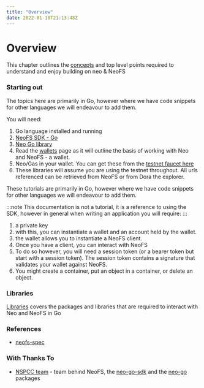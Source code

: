 ```yaml
---
title: "Overview"
date: 2022-01-18T21:13:48Z
---
```


# Overview

This chapter outlines the [concepts](concepts.md) and top level points required to understand and enjoy building on neo & NeoFS

### Starting out

The topics here are primarily in Go, however where we have code snippets for other languages we will endeavour to add them.

You will need:

1. Go language installed and running
2. [NeoFS SDK - Go](https://github.com/nspcc-dev/neofs-sdk-go)
3. [Neo Go library](https://github.com/nspcc-dev/neo-go)
4. Read the [wallets](../topics/wallets.md) page as it will outline the basis of working with Neo and NeoFS - a wallet. 
5. Neo/Gas in your wallet. You can get these from the [testnet faucet here](https://neowish.ngd.network/#/)
6. These libraries will assume you are using the testnet throughout. All urls referenced can be retrieved from NeoFS or from Dora the explorer.

These tutorials are primarily in Go, however where we have code snippets for other languages we will endeavour to add them.

:::note
This documentation is not a tutorial, it is a reference to using the SDK, however in general when writing an application you will require:
:::

1. a private key
2. with this, you can instantiate a wallet and an account held by the wallet.
3. the wallet allows you to instantiate a NeoFS client.
4. Once you have a client, you can interact with NeoFS
5. To do so however, you will need a session token (or a bearer token but start with a session token). The session token contains a signature that validates your wallet against NeoFS.
6. You might create a container, put an object in a container, or delete an object.

### Libraries

[Libraries](libraries.md) covers the packages and libraries that are required to interact with Neo and NeoFS in Go

### References

* [neofs-spec](https://nspcc.ru/upload/neofs-spec-latest.pdf#13)

### With Thanks To

* [NSPCC team](https://github.com/nspcc-dev/) - team behind NeoFS, the [neo-go-sdk](https://github.com/nspcc-dev/neofs-sdk-go) and the [neo-go](https://github.com/nspcc-dev/neo-go) packages
